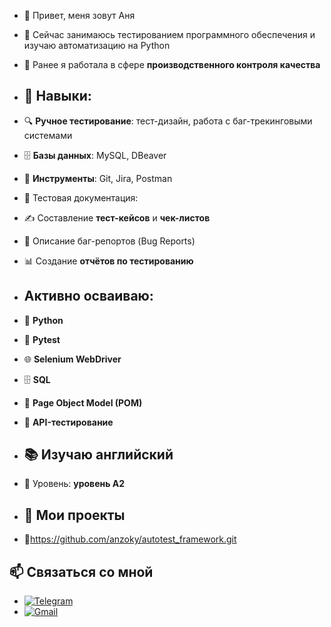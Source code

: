- 👋 Привет, меня зовут Аня
- 👀 Сейчас занимаюсь тестированием программного обеспечения и изучаю автоматизацию на Python
- 💾 Ранее я работала в сфере **производственного контроля качества**
- ## 🔧 Навыки:
- 🔍 **Ручное тестирование**: тест-дизайн, работа с баг-трекинговыми системами
- 🗄 **Базы данных**: MySQL, DBeaver
- 📂 **Инструменты**: Git, Jira, Postman
- 📑 Тестовая документация: 
- ✍ Составление **тест-кейсов** и **чек-листов**  
- 🐞 Описание баг-репортов (Bug Reports)  
- 📊 Создание **отчётов по тестированию**
- ## Активно осваиваю:
- 🐍 **Python** 
- 🧪 **Pytest**
- 🌐 **Selenium WebDriver**  
- 🗄 **SQL**
- 📄 **Page Object Model (POM)**
- 🐍 **API-тестирование**
- ## 📚 Изучаю английский  
- 🎯 Уровень: **уровень A2**

- ## 📌 Мои проекты
- 🔹https://github.com/anzoky/autotest_framework.git

## 📫 Связаться со мной  
- [![Telegram](https://img.shields.io/badge/Telegram-26A5E4?style=for-the-badge&logo=telegram&logoColor=white)](https://t.me/anzoky)
- [![Gmail](https://img.shields.io/badge/Email-D14836?style=for-the-badge&logo=gmail&logoColor=white)](mailto:kimanzo2000@gmail.com)  
